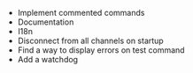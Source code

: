 - Implement commented commands
- Documentation
- I18n
- Disconnect from all channels on startup
- Find a way to display errors on test command
- Add a watchdog
